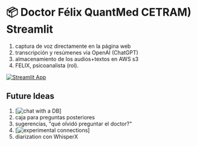 # 📦 Doctor Félix QuantMed CETRAM) Streamlit 

1. captura de voz directamente en la página web
2. transcripción y resúmenes via OpenAI (ChatGPT)
3. almacenamiento de los audios+textos en AWS s3
4. FELIX, psicoanalista (rol).
   
[![Streamlit App](https://static.streamlit.io/badges/streamlit_badge_black_white.svg)](https://starter-kit.streamlitapp.com/)

## Future Ideas

1. [![chat with a DB](https://coinsbench.com/chat-with-your-databases-using-langchain-bb7d31ed2e76#28cc)]
2. caja para preguntas posteriores
3. sugerencias, "qué olvidó preguntar el doctor?"
4. [![experimental connections](https://blog.streamlit.io/introducing-st-experimental_connection/)]
5. diarization con WhisperX
